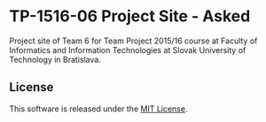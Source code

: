 # TP-1516-06 Project Site - Asked

Project site of Team 6 for Team Project 2015/16 course
at Faculty of Informatics and Information Technologies
at Slovak University of Technology in Bratislava.

## License

This software is released under the [MIT License](LICENSE.md).

